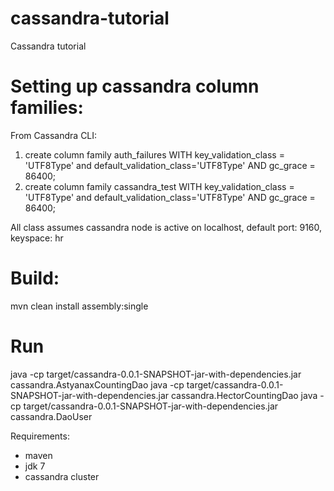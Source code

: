 cassandra-tutorial
==================

Cassandra tutorial

Setting up cassandra column families:
=====================================

From Cassandra CLI:
1. create column family auth_failures WITH key_validation_class = 'UTF8Type' and default_validation_class='UTF8Type' AND gc_grace = 86400;
2. create column family cassandra_test WITH key_validation_class = 'UTF8Type' and default_validation_class='UTF8Type' AND gc_grace = 86400;

All class assumes cassandra node is active on localhost, default port: 9160, keyspace: hr

Build:
======
mvn clean install assembly:single

Run
===

java -cp target/cassandra-0.0.1-SNAPSHOT-jar-with-dependencies.jar cassandra.AstyanaxCountingDao
java -cp target/cassandra-0.0.1-SNAPSHOT-jar-with-dependencies.jar cassandra.HectorCountingDao
java -cp target/cassandra-0.0.1-SNAPSHOT-jar-with-dependencies.jar cassandra.DaoUser


Requirements:

- maven
- jdk 7
- cassandra cluster


